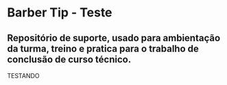 # Barber Tip - Teste
## Repositório de suporte, usado para ambientação da turma, treino e pratica para o trabalho de conclusão de curso técnico. 
TESTANDO
